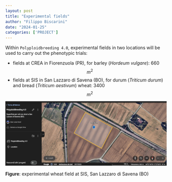 ```yaml
---
layout: post
title: "Experimental fields"
author: "Filippo Biscarini"
date: "2024-01-25"
categories: ['PROJECT']
---
```


Within `Polyploidbreeding 4.0`, experimental fields in two locations will be used to carry out the phenotypic trials: 

- fields at CREA in Fiorenzuola (PR), for barley (*Hordeum vulgare*): 660 $$m^2$$
- fields at SIS in San Lazzaro di Savena (BO), for durum (*Triticum durum*) and bread (*Triticum aestivum*) wheat: 3400 $$m^2$$


<a href="/assets/img/posts/Location_Campo_San_Lazzaro.png"><img src="/assets/img/posts/Location_Campo_San_Lazzaro.png" alt="San Lazzaro"></a>
<div class="caption"><b>Figure</b>: experimental wheat field at SIS, San Lazzaro di Savena (BO)</div>





